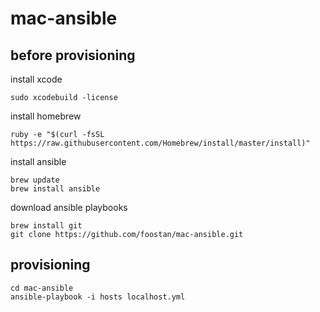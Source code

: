 # mac-ansible

## before provisioning
install xcode

```shell
sudo xcodebuild -license
```

install homebrew
```
ruby -e "$(curl -fsSL https://raw.githubusercontent.com/Homebrew/install/master/install)"
```

install ansible
```
brew update
brew install ansible
```

download ansible playbooks
```
brew install git
git clone https://github.com/foostan/mac-ansible.git
```

## provisioning
```
cd mac-ansible
ansible-playbook -i hosts localhost.yml
```
